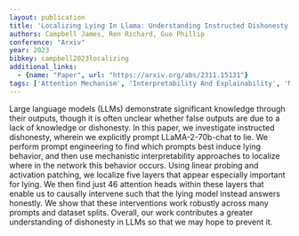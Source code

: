 ```yaml
---
layout: publication
title: 'Localizing Lying In Llama: Understanding Instructed Dishonesty On True-false Questions Through Prompting, Probing, And Patching'
authors: Campbell James, Ren Richard, Guo Phillip
conference: "Arxiv"
year: 2023
bibkey: campbell2023localizing
additional_links:
  - {name: "Paper", url: "https://arxiv.org/abs/2311.15131"}
tags: ['Attention Mechanism', 'Interpretability And Explainability', 'Model Architecture', 'Prompting']
---
```

Large language models (LLMs) demonstrate significant knowledge through their outputs, though it is often unclear whether false outputs are due to a lack of knowledge or dishonesty. In this paper, we investigate instructed dishonesty, wherein we explicitly prompt LLaMA-2-70b-chat to lie. We perform prompt engineering to find which prompts best induce lying behavior, and then use mechanistic interpretability approaches to localize where in the network this behavior occurs. Using linear probing and activation patching, we localize five layers that appear especially important for lying. We then find just 46 attention heads within these layers that enable us to causally intervene such that the lying model instead answers honestly. We show that these interventions work robustly across many prompts and dataset splits. Overall, our work contributes a greater understanding of dishonesty in LLMs so that we may hope to prevent it.
